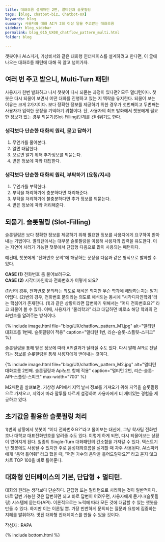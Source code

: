 ```yaml
---
title: 대화흐름 설계패턴 2편, 멀티턴과 슬롯필링
tags: [blog, chatbot-biz, Chatbot-UX]
keywords: blog
summary: 사용자와 대화 AI가 2회 이상 말을 주고받는 대화흐름
sidebar: blog_sidebar
permalink: blog_015_UX08_chatflow_pattern_multi.html
folder: blog

---
```


챗봇이나 AI스피커, 가상비서와 같은 대화형 인터페이스를 설계하려고 한다면, 이 글에 나오는 대화흐름 패턴에 대해 꼭 알고 넘어가자. 

## 여러 번 주고 받으니, Multi-Turn 패턴!
사용자가 한번 발화하고 나서 챗봇이 다시 되묻는 과정이 있다면? 모두 멀티턴이다. 챗봇은 다시 되물어 보면서 어떤 대화를 진행하고 있는 지 맥락을 유지한다. 되물어 보는 이유는 크게 2가지이다. 보다 정확한 정보를 제공하기 위한 경우가 첫번째이고 두번째는 사용자가 입력한 문장을 기억하기 위함이다.
단, 사용자의 최초 발화에서 챗봇에게 필요한 정보가 있는 경우 되묻기(Slot-Filling)단계를 건너뛰기도 한다. 

### 생각보다 단순한 대화의 원리, 묻고 답하기

1. 무언가를 물어본다.
2. 알면 대답한다.
3. 모르면 알기 위해 추가정보를 되묻는다.
4. 받은 정보에 따라 대답한다.


### 생각보다 단순한 대화의 원리, 부탁하기 (요청/지시)

1. 무언가를 부탁한다.
2. 부탁을 처리하기에 충분하다면 처리해준다.
3. 부탁을 처리하기에 불충분하다면 추가 정보를 되묻는다.
4. 받은 정보에 따라 처리해준다.

## 되묻기. 슬롯필링 (Slot-Filling)
슬롯필링은 보다 정확한 정보를 제공하기 위해 필요한 정보를 사용자에게 요구하여 받아내는 기법이다. 멀티턴에서는 대부분 슬롯필링을 이용해 사용자의 입력을 유도한다. 이는 자연어 처리가 가능한 챗봇에서 단답형 다음으로 많이 사용되는 패턴이다. 

예컨데, 챗봇에게 “전화번호 문의”에 해당하는 문장을 다음과 같은 형식으로 발화할 수 있다.

<strong>CASE (1)</strong> 전화번호 좀 물어보려구요. <br />
<strong>CASE (2)</strong> 시각디자인학과 전화번호가 어떻게 되요?<br />

(1)번의 경우, 전화번호 문의라는 의도로 해석은 되지만 무슨 학과에 해당하는지는 알기 어렵다. (2)번의 경우, 전화번호 문의라는 의도로 해석되는 동시에 “시각디자인학과”라는 핵심어가 존재한다. (1)과 같은 상황이라면 답변하기 위해서는 “어디 전화번호요?” 라고 되물어 볼 수 있다. 이때, 사용자가 “물리학과” 라고 대답하면 비로소 해당 학과의 전화번호를 알려주는 방식이다.

{% include image.html file="blog/UX/chatflow_pattern_M1.jpg" alt="멀티턴 대화흐름 1번째. 슬롯필링이 적용" caption="멀티턴 1번, 리슨-슬롯-스플릿-스피크" %}

슬롯필링을 통해 받은 정보에 따라 API결과가 달라질 수도 있다. 다시 말해 API로 전달되는 정보를 슬롯필링을 통해 사용자에게 받아내는 것이다. 


{% include image.html file="blog/UX/chatflow_pattern_M2.jpg" alt="멀티턴 대화흐름 2번째. 슬롯필링과 Api노드 함께 적용" caption="멀티턴 2번, 리슨-슬롯-API-스플릿-스피크" max-width="700" %}

M2패턴을 살펴보면, 기상청 API에서 지역 날씨 정보를 가져오기 위해 지역을 슬롯필링으로 가져오고, 지역에 따라 말투를 다르게 설정하여 사용자에게 더 재미있는 경험을 제공하고 있다. 

## 초기값을 활용한 슬롯필링 처리

1)번의 상황에서 챗봇이 “어디 전화번호요?”라고 물어보는 대신에, 그냥 학사팀 전화번호나 대학교 대표전화번호를 알려줄 수도 있다. 이렇게 하게 되면, 다시 되물어보는 상황이 없어지게 된다. 일종의 Single-Turn 대화패턴의 간소함을 가져갈 수 있다. 텍스트기반 챗봇에도 사용될 수 있지만 주로 음성대화흐름을 설계할 때 자주 사용된다. AI스피커에게 “음악 틀어줘” 라고 했을 때, “어떤 가수의 음악을 틀어드릴까요?” 라고 묻지 않고 차트 TOP 100을 바로 틀어준다. 

## 대화형 인터페이스의 기본, 단답형 + 멀티턴.
 대화의 원리는 생각보다 단순하다. 단답형 또는 멀티턴으로 처리하는 것이 일반적이다. 바로 답변 가능한 것은 답변하면 되고 바로 답변이 어려우면, 사용자에게 묻거나(슬롯필링) 시스템에 묻는다(API). 이론적으로는 노력에 따라 모든 것에 대답할 수 있는 챗봇을 만들 수 있다. 하지만 이는 이론일 뿐. 가장 빈번하게 문의되는 질문과 요청에 집중하는 지혜를 발휘하자. 멋진 대화형 인터페이스를 만들 수 있을 것이다.


작성자 : RAPA

{% include bottom.html %}